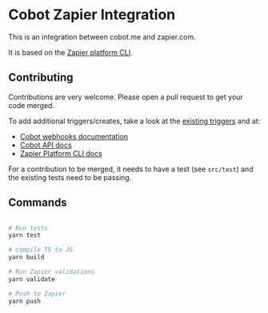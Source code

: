 # Cobot Zapier Integration

This is an integration between cobot.me and zapier.com.

It is based on the [Zapier platform CLI](https://github.com/zapier/zapier-platform/tree/main/packages/cli).

## Contributing

Contributions are very welcome. Please open a pull request to get your code merged.

To add additional triggers/creates, take a look at the [existing triggers](https://github.com/cobot/zapier/tree/main/src/triggers) and at:

- [Cobot webhooks documentation](https://dev.cobot.me/api-docs/webhooks-api)
- [Cobot API docs](https://dev.cobot.me/api-docs)
- [Zapier Platform CLI docs](https://platform.zapier.com/reference/cli-docs)

For a contribution to be merged, it needs to have a test (see `src/test`) and the existing tests need to be passing.

## Commands

```bash

# Run tests
yarn test

# compile TS to JS
yarn build

# Run Zapier validations
yarn validate

# Push to Zapier
yarn push
```

